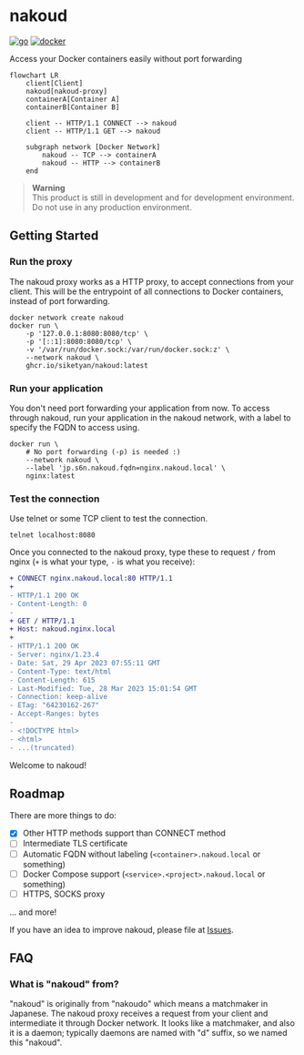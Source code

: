 # nakoud

[![go](https://github.com/siketyan/nakoud/actions/workflows/go.yaml/badge.svg)](https://github.com/siketyan/nakoud/actions/workflows/go.yaml)
[![docker](https://github.com/siketyan/nakoud/actions/workflows/docker.yaml/badge.svg)](https://github.com/siketyan/nakoud/actions/workflows/docker.yaml)

Access your Docker containers easily without port forwarding

```mermaid
flowchart LR
    client[Client]
    nakoud[nakoud-proxy]
    containerA[Container A]
    containerB[Container B]
    
    client -- HTTP/1.1 CONNECT --> nakoud
    client -- HTTP/1.1 GET --> nakoud
    
    subgraph network [Docker Network]
        nakoud -- TCP --> containerA
        nakoud -- HTTP --> containerB
    end
```

> **Warning**  
> This product is still in development and for development environment.
> Do not use in any production environment.

## Getting Started

### Run the proxy

The nakoud proxy works as a HTTP proxy, to accept connections from your client.
This will be the entrypoint of all connections to Docker containers, instead of port forwarding.

```shell
docker network create nakoud
docker run \
    -p '127.0.0.1:8080:8080/tcp' \
    -p '[::1]:8080:8080/tcp' \
    -v '/var/run/docker.sock:/var/run/docker.sock:z' \
    --network nakoud \
    ghcr.io/siketyan/nakoud:latest
```

### Run your application

You don't need port forwarding your application from now.
To access through nakoud, run your application in the nakoud network, with a label to specify the FQDN to access using.

```shell
docker run \
    # No port forwarding (-p) is needed :)
    --network nakoud \
    --label 'jp.s6n.nakoud.fqdn=nginx.nakoud.local' \
    nginx:latest
```

### Test the connection

Use telnet or some TCP client to test the connection.

```shell
telnet localhost:8080
```
Once you connected to the nakoud proxy, type these to request `/` from nginx (`+` is what your type, `-` is what you receive):

```diff
+ CONNECT nginx.nakoud.local:80 HTTP/1.1
+
- HTTP/1.1 200 OK
- Content-Length: 0
-
+ GET / HTTP/1.1
+ Host: nakoud.nginx.local
+
- HTTP/1.1 200 OK
- Server: nginx/1.23.4
- Date: Sat, 29 Apr 2023 07:55:11 GMT
- Content-Type: text/html
- Content-Length: 615
- Last-Modified: Tue, 28 Mar 2023 15:01:54 GMT
- Connection: keep-alive
- ETag: "64230162-267"
- Accept-Ranges: bytes
- 
- <!DOCTYPE html>
- <html>
- ...(truncated)
```

Welcome to nakoud!

## Roadmap

There are more things to do:

- [x] Other HTTP methods support than CONNECT method
- [ ] Intermediate TLS certificate
- [ ] Automatic FQDN without labeling (`<container>.nakoud.local` or something)
- [ ] Docker Compose support (`<service>.<project>.nakoud.local` or something)
- [ ] HTTPS, SOCKS proxy

... and more!

If you have an idea to improve nakoud, please file at [Issues](https://github.com/siketyan/nakoud/issues).

## FAQ

### What is "nakoud" from?

"nakoud" is originally from "nakoudo" which means a matchmaker in Japanese.
The nakoud proxy receives a request from your client and intermediate it through Docker network.
It looks like a matchmaker, and also it is a daemon; typically daemons are named with "d" suffix, so we named this "nakoud".
